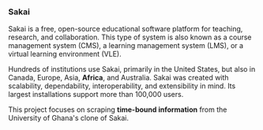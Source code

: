 ### Sakai
Sakai is a free, open-source educational software platform for teaching, 
research, and collaboration. This type of system is also known as a course management system (CMS), a learning management system (LMS), 
or a virtual learning environment (VLE).

Hundreds of institutions use Sakai, primarily in the United 
States, but also in Canada, Europe, Asia, **Africa**, and Australia. 
Sakai was created with scalability, dependability, interoperability, 
and extensibility in mind. Its largest installations support more 
than 100,000 users.

This project focuses on scraping **time-bound information** from the University of Ghana's clone of Sakai.
